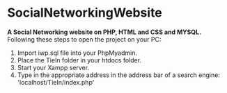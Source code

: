 # SocialNetworkingWebsite  
__A Social Networking website on PHP, HTML and CSS and MYSQL.__ 
Following these steps to open the project on your PC:  
  1. Import iwp.sql file into your PhpMyadmin.  
  2. Place the TieIn folder in your htdocs folder.  
  3. Start your Xampp server.  
  4. Type in the appropriate address in the address bar of a search engine: 'localhost/TieIn/index.php'  
